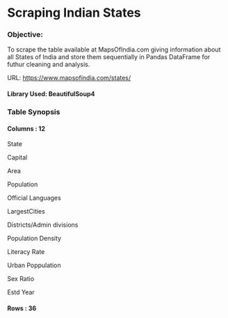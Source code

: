 # Scraping Indian States

### Objective:
To scrape the table available at MapsOfIndia.com giving information about all States of India and store them sequentially in Pandas DataFrame for futhur cleaning and analysis.

URL: https://www.mapsofindia.com/states/

#### Library Used: BeautifulSoup4

### Table Synopsis

#### Columns : 12 

State

Capital

Area

Population

Official Languages

LargestCities

Districts/Admin divisions

Population Density

Literacy Rate

Urban Poppulation

Sex Ratio

Estd Year

#### Rows : 36
